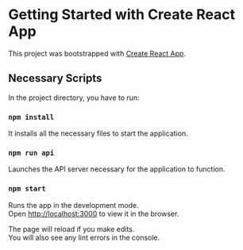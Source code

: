 # Getting Started with Create React App

This project was bootstrapped with [Create React App](https://github.com/facebook/create-react-app).

## Necessary Scripts

In the project directory, you have to run:

### `npm install`

It installs all the necessary files to start the application.


### `npm run api`

Launches the API server necessary for the application to function.

### `npm start`

Runs the app in the development mode.<br />
Open [http://localhost:3000](http://localhost:3000) to view it in the browser.

The page will reload if you make edits.<br />
You will also see any lint errors in the console.

##
